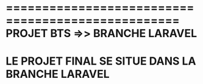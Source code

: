 ==================================================
**PROJET BTS =>> BRANCHE LARAVEL**
==================================================
LE PROJET FINAL SE SITUE DANS LA BRANCHE LARAVEL
==================================================
